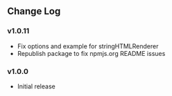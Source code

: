 ## Change Log

### v1.0.11
  - Fix options and example for stringHTMLRenderer
  - Republish package to fix npmjs.org README issues

### v1.0.0
  - Initial release